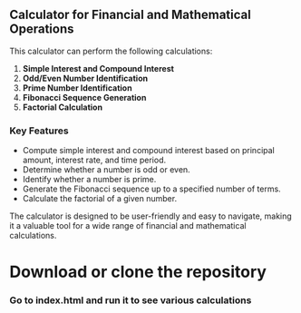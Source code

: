 ## Calculator for Financial and Mathematical Operations

This calculator can perform the following calculations:

1. **Simple Interest and Compound Interest**
2. **Odd/Even Number Identification**
3. **Prime Number Identification**
4. **Fibonacci Sequence Generation**
5. **Factorial Calculation**

### Key Features

- Compute simple interest and compound interest based on principal amount, interest rate, and time period.
- Determine whether a number is odd or even.
- Identify whether a number is prime.
- Generate the Fibonacci sequence up to a specified number of terms.
- Calculate the factorial of a given number.

The calculator is designed to be user-friendly and easy to navigate, making it a valuable tool for a wide range of financial and mathematical calculations.


<h1><b> Download or clone the repository</b></h1>
<h3> Go to index.html and run it to see various calculations</h3>
